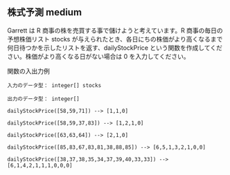 ## 株式予測 medium
Garrett は R 商事の株を売買する事で儲けようと考えています。R 商事の毎日の予想株価リスト stocks が与えられたとき、各日にちの株価がより高くなるまで何日待つかを示したリストを返す、dailyStockPrice という関数を作成してください。株価がより高くなる日がない場合は 0 を入力してください。

関数の入出力例
```
入力のデータ型： integer[] stocks

出力のデータ型： integer[]

dailyStockPrice([58,59,71]) --> [1,1,0]

dailyStockPrice([58,59,37,83]) --> [1,2,1,0]

dailyStockPrice([63,63,64]) --> [2,1,0]

dailyStockPrice([85,83,67,83,81,38,88,85]) --> [6,5,1,3,2,1,0,0]

dailyStockPrice([38,37,38,35,34,37,39,40,33,33]) --> [6,1,4,2,1,1,1,0,0,0]

```
